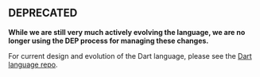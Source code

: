 ## DEPRECATED

**While we are still very much actively evolving the language, we are no longer 
using the DEP process for managing these changes.** 

For current design and evolution of the Dart language, please see the
[Dart language repo](https://github.com/dart-lang/language).
